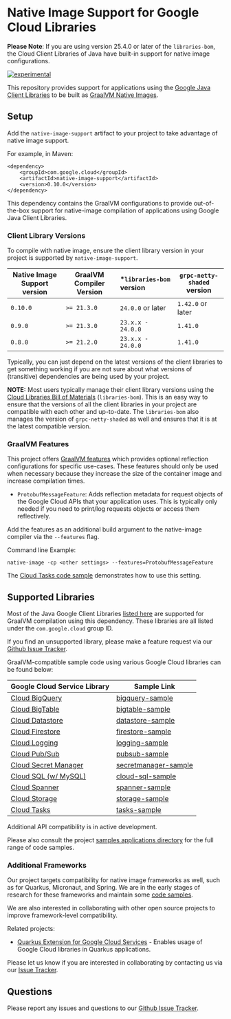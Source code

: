 # Native Image Support for Google Cloud Libraries

**Please Note**: If you are using version 25.4.0 or later of the `libraries-bom`, the Cloud Client Libraries of Java have built-in support for native image configurations. 

[![experimental](http://badges.github.io/stability-badges/dist/experimental.svg)](http://github.com/badges/stability-badges)

This repository provides support for applications using the [Google Java Client Libraries](https://github.com/googleapis/google-cloud-java#supported-apis) to be built as [GraalVM Native Images](https://www.graalvm.org/reference-manual/native-image/).

## Setup

Add the `native-image-support` artifact to your project to take advantage of native image support.

For example, in Maven:

```
<dependency>
    <groupId>com.google.cloud</groupId>
    <artifactId>native-image-support</artifactId>
    <version>0.10.0</version>
</dependency>
```

This dependency contains the GraalVM configurations to provide out-of-the-box support for native-image compilation of applications using Google Java Client Libraries.

### Client Library Versions

To compile with native image, ensure the client library version in your project is supported by `native-image-support`.

| Native Image Support version | GraalVM Compiler Version | *`libraries-bom` version | `grpc-netty-shaded` version |
|-------------------------|--------------------------|:-------------------------|-------------------------------|
| `0.10.0`                | `>= 21.3.0`              | `24.0.0` or later        | `1.42.0` or later             |
| `0.9.0`                 | `>= 21.3.0`              | `23.x.x - 24.0.0`        | `1.41.0`                      |
| `0.8.0`                 | `>= 21.2.0`              | `23.x.x - 24.0.0`        | `1.41.0`                      |

Typically, you can just depend on the latest versions of the client libraries to get something working if you are not sure about what versions of (transitive) dependencies are being used by your project.

**NOTE:** Most users typically manage their client library versions using the [Cloud Libraries Bill of Materials](https://github.com/GoogleCloudPlatform/cloud-opensource-java/wiki/The-Google-Cloud-Platform-Libraries-BOM) (`libraries-bom`).
This is an easy way to ensure that the versions of all the client libraries in your project are compatible with each other and up-to-date.
The `libraries-bom` also manages the version of `grpc-netty-shaded` as well and ensures that it is at the latest compatible version.

### GraalVM Features

This project offers [GraalVM features](https://www.graalvm.org/sdk/javadoc/index.html?org/graalvm/nativeimage/hosted/Feature.html) which provides optional reflection configurations for specific use-cases.
These features should only be used when necessary because they increase the size of the container image and increase compilation times.

* `ProtobufMessageFeature`: Adds reflection metadata for request objects of the Google Cloud APIs that your application uses.
This is typically only needed if you need to print/log requests objects or access them reflectively.

Add the features as an additional build argument to the native-image compiler via the `--features` flag.

Command line Example:

```
native-image -cp <other settings> --features=ProtobufMessageFeature
```

The [Cloud Tasks code sample](native-image-samples/native-image-samples-client-library/tasks-sample/pom.xml) demonstrates how to use this setting.

## Supported Libraries

Most of the Java Google Client Libraries [listed here](https://github.com/googleapis/google-cloud-java#supported-apis) are supported for GraalVM compilation using this dependency.
These libraries are all listed under the `com.google.cloud` group ID.

If you find an unsupported library, please make a feature request via our [Github Issue Tracker](https://github.com/GoogleCloudPlatform/native-image-support-java/issues).

GraalVM-compatible sample code using various Google Cloud libraries can be found below:

| Google Cloud Service Library  | Sample Link              | 
|-------------------------|--------------------------|
| [Cloud BigQuery](https://github.com/googleapis/java-bigquery) | [bigquery-sample](./native-image-samples/native-image-samples-client-library/bigquery-sample) |
| [Cloud BigTable](https://github.com/googleapis/java-bigtable) | [bigtable-sample](./native-image-samples/native-image-samples-client-library/bigtable-sample) |
| [Cloud Datastore](https://github.com/googleapis/java-datastore) | [datastore-sample](./native-image-samples/native-image-samples-client-library/datastore-sample) |
| [Cloud Firestore](https://github.com/googleapis/java-firestore) | [firestore-sample](./native-image-samples/native-image-samples-client-library/firestore-sample) |
| [Cloud Logging](https://github.com/googleapis/java-logging) | [logging-sample](./native-image-samples/native-image-samples-client-library/logging-sample) |
| [Cloud Pub/Sub](https://github.com/googleapis/java-pubsub) | [pubsub-sample](./native-image-samples/native-image-samples-client-library/pubsub-sample) |
| [Cloud Secret Manager](https://github.com/googleapis/java-secretmanager) | [secretmanager-sample](./native-image-samples/native-image-samples-client-library/secretmanager-sample) |
| [Cloud SQL (w/ MySQL)](https://github.com/GoogleCloudPlatform/cloud-sql-jdbc-socket-factory) | [cloud-sql-sample](./native-image-samples/native-image-samples-client-library/cloud-sql-sample) |
| [Cloud Spanner](https://github.com/googleapis/java-spanner) | [spanner-sample](./native-image-samples/native-image-samples-client-library/spanner-sample) |
| [Cloud Storage](https://github.com/googleapis/java-storage) | [storage-sample](./native-image-samples/native-image-samples-client-library/storage-sample) |
| [Cloud Tasks](https://github.com/googleapis/java-tasks) | [tasks-sample](./native-image-samples/native-image-samples-client-library/tasks-sample) |

Additional API compatibility is in active development.

Please also consult the project [samples applications directory](./native-image-samples) for the full range of code samples.

### Additional Frameworks

Our project targets compatibility for native image frameworks as well, such as for Quarkus, Micronaut, and Spring.
We are in the early stages of research for these frameworks and maintain some [code samples](./native-image-samples).

We are also interested in collaborating with other open source projects to improve framework-level compatibility.

Related projects:

*  [Quarkus Extension for Google Cloud Services](https://github.com/quarkiverse/quarkiverse-google-cloud-services) - Enables usage of Google Cloud libraries in Quarkus applications.

Please let us know if you are interested in collaborating by contacting us via our [Issue Tracker](https://github.com/GoogleCloudPlatform/native-image-support-java/issues).

## Questions

Please report any issues and questions to our [Github Issue Tracker](https://github.com/GoogleCloudPlatform/native-image-support-java/issues).
